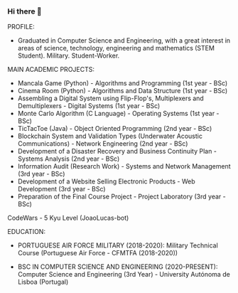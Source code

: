 ### Hi there 👋

PROFILE:

- Graduated in Computer Science and Engineering, with a great interest in areas of science, technology, engineering and mathematics (STEM Student). Military. Student-Worker.

MAIN ACADEMIC PROJECTS:

- Mancala Game (Python) - Algorithms and Programming (1st year - BSc)
- Cinema Room (Python) - Algorithms and Data Structure (1st year - BSc)
- Assembling a Digital System using Flip-Flop's, Multiplexers and Demultiplexers - Digital Systems (1st year - BSc)
- Monte Carlo Algorithm (C Language) - Operating Systems (1st year - BSc)
- TicTacToe (Java) - Object Oriented Programming (2nd year - BSc)
- Blockchain System and Validation Types (Underwater Acoustic Communications) - Network Engineering (2nd year - BSc)
- Development of a Disaster Recovery and Business Continuity Plan - Systems Analysis (2nd year - BSc)
- Information Audit (Research Work) - Systems and Network Management (3rd year - BSc)
- Development of a Website Selling Electronic Products - Web Development (3rd year - BSc)
- Preparation of the Final Course Project - Project Laboratory (3rd year - BSc)


CodeWars - 5 Kyu Level (JoaoLucas-bot)

EDUCATION:

- PORTUGUESE AIR FORCE MILITARY (2018-2020):
Military Technical Course  (Portuguese Air Force - CFMTFA (2018-2020))

- BSC IN COMPUTER SCIENCE AND ENGINEERING (2020-PRESENT):
Computer Science and Engineering (3rd Year) - University Autónoma de Lisboa (Portugal)

  



